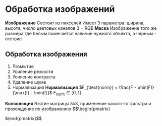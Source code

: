# Обработка изображений
**Изображение**
	Состоит из пикселей
	Имеет 3 параметра: ширина, высота, число цветовых каналов
		3 = RGB
**Маска**
	Изображение того же размера где белым помечается наличие нужного объекта, а черным - отствие

## Обработка изображения
1. Размытие
2. Усиление резкости
3. Усиление контраста
4. Удаление шума
5. Нормализация
**Нормализация**
	$F_{\text{norm}} = \frac{F - \min(F)}{\max(f) - \min(f)}$
	$F_{\text{norm}} \in \left[0, 1\right]$

**Конволюция**
	Взятие матрицы 3x3, применение какого-то фильтра и прохождение по изображению
	$$\begin{pmatrix}

 &\end{pmatrix}$$